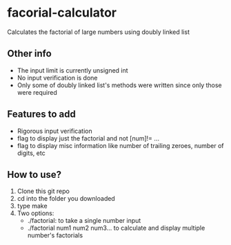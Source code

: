 # facorial-calculator

Calculates the factorial of large numbers using doubly linked list

## Other info

- The input limit is currently unsigned int
- No input verification is done
- Only some of doubly linked list's methods were written since only those were required

## Features to add

- Rigorous input verification
- flag to display just the factorial and not [num]!= ...
- flag to display misc information like number of trailing zeroes, number of digits, etc

## How to use?

1. Clone this git repo
2. cd into the folder you downloaded
3. type make
4. Two options:
    - ./factorial: to take a single number input
    - ./factorial num1 num2 num3... to calculate and display multiple number's factorials
